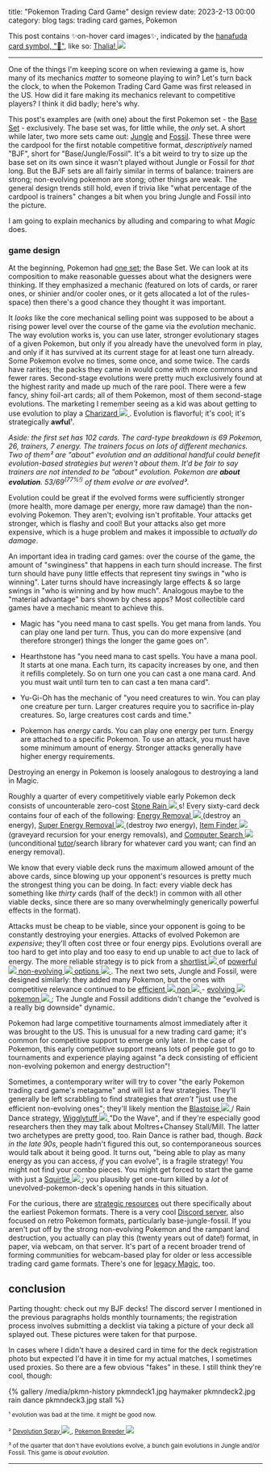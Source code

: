 title: "Pokemon Trading Card Game" design review
date: 2023-2-13 00:00
category: blog
tags: trading card games, Pokemon

<div class="prematter">
  This post contains ✨on-hover card images✨, indicated by the <a href="https://en.wikipedia.org/wiki/Hanafuda">hanafuda card symbol, "🎴"</a>, like so:
  <span class="showhim">
    <a href="https://scryfall.com/card/dka/24/thalia-guardian-of-thraben">Thalia!
      <img src="/media/pkmn-history/thals.png" class="showme">
    </a> 
  </span>
</div>

---

One of the things I'm keeping score on when reviewing a game is, how many of its mechanics *matter* to someone playing to win? Let's turn back the clock, to when the Pokemon Trading Card Game was first released in the US. How did it fare making its mechanics relevant to competitive players? I think it did badly; here's why.

This post's examples are (with one) about the first Pokemon set - the [Base Set] - exclusively. The base set was, for little while, the *only* set. A short while later, two more sets came out: [Jungle] and [Fossil]. These three were the cardpool for the first notable competitive format, *descriptively* named "BJF", short for "Base/Jungle/Fossil". It's a bit weird to try to size up the base set on its own since it wasn't played without Jungle or Fossil for *that* long. But the BJF sets are all fairly similar in terms of balance: trainers are strong; non-evolving pokemon are stong; other things are weak. The general design trends still hold, even if trivia like "what percentage of the cardpool is trainers" changes a bit when you bring Jungle and Fossil into the picture.

I am going to explain mechanics by alluding and comparing to what *Magic* does.

<!-- more -->

### game design

At the beginning, Pokemon had [one set][Base Set]; the Base Set. We can look at its composition to make reasonable guesses about what the designers were thinking. If they emphasized a mechanic (featured on lots of cards, or rarer ones, or shinier and/or cooler ones, or it gets allocated a lot of the rules-space) then there's a good chance they thought it was important.

It *looks* like the core mechanical selling point was supposed to be about a rising power level over the course of the game via the *evolution* mechanic. The way evolution works is, you can use later, stronger evolutionary stages of a given Pokemon, but only if you already have the unevolved form in play, and only if it has survived at its current stage for at least one turn already. Some Pokemon evolve no times, some once, and some twice. The cards have rarities; the packs they came in would come with more commons and fewer rares. Second-stage evolutions were pretty much exclusively found at the highest rarity and made up much of the rare pool. There were a few fancy, shiny foil-art cards; all of them Pokemon, most of them second-stage evolutions.  The marketing I remember seeing as a kid was about getting to use evolution to play a <span class="showhim">
  <a href="https://pkmncards.com/card/charizard-base-set-bs-4/">Charizard
    <img src="/media/pkmn-history/charizard-base-set-bs-4.webp" class="showme">
  </a> 
</span>. Evolution is flavorful; it's cool; it's strategically **awful**¹.

*Aside: the first set has 102 cards. The card-type breakdown is 69 Pokemon, 26, trainers, 7 energy. The trainers focus on lots of different mechanics. Two of them² are "about" evolution and an additional handful could benefit evolution-based strategies but weren't *about* them. It'd be fair to say trainers are not intended to be "about" evolution. Pokemon are **about evolution**. 53/69<sup>(77%!)</sup> of them evolve or are evolved³.*

Evolution could be great if the evolved forms were sufficiently stronger (more health, more damage per energy, more raw damage) than the non-evolving Pokemon. They aren't; evolving isn't profitable. Your attacks get stronger, which is flashy and cool! But your attacks also get more expensive, which is a huge problem and makes it impossible to *actually do damage*.

An important idea in trading card games: over the course of the game, the amount of "swinginess" that happens in each turn should increase. The first turn should have puny little effects that represent tiny swings in "who is winning". Later turns should have increasingly large effects & so large swings in "who is winning and by how much". Analogous maybe to the "material advantage" bars shown by chess apps? Most collectible card games have a mechanic meant to achieve this.

* Magic has "you need mana to cast spells. You get mana from lands. You can play one land per turn. Thus, you can do more expensive (and therefore stronger) things the longer the game goes on".

* Hearthstone has "you need mana to cast spells. You have a mana pool. It starts at one mana. Each turn, its capacity increases by one, and then it refills completely. So on turn one you can cast a one mana card. And you must wait until turn ten to can cast a ten mana card".

* Yu-Gi-Oh has the mechanic of "you need creatures to win. You can play one creature per turn. Larger creatures require you to sacrifice in-play creatures. So, large creatures cost cards and time."

* Pokemon has *energy* cards. You can play one energy per turn. Energy are attached to a specific Pokemon. To use an attack, you must have some minimum amount of energy. Stronger attacks generally have higher energy requirements.

Destroying an energy in Pokemon is loosely analogous to destroying a land in Magic.

Roughly a quarter of every competitively viable early Pokemon deck consists of uncounterable zero-cost
<span class="showhim">
  <a href="https://scryfall.com/card/9ed/221%E2%98%85/stone-rain">Stone Rain
    <img src="/media/pkmn-history/9ed-221★-stone-rain.png" class="showme">
  </a> 
</span>s! Every sixty-card deck contains four of each of the following: 
<span class="showhim">
  <a href="https://pkmncards.com/card/energy-removal-base-set-bs-92/">Energy Removal
    <img src="/media/pkmn-history/energy-removal-base-set-bs-92.webp" class="showme">
  </a> 
</span> (destroy an energy),
<span class="showhim">
  <a href="https://pkmncards.com/card/super-energy-removal-base-set-bs-79/">Super Energy Removal
    <img src="/media/pkmn-history/super-energy-removal-base-set-bs-79.webp" class="showme">
  </a> 
</span> (destroy *two* energy), 
<span class="showhim">
  <a href="https://pkmncards.com/card/item-finder-base-set-bs-74/">Item Finder
    <img src="/media/pkmn-history/item-finder-base-set-bs-74.webp" class="showme">
  </a> 
</span> (graveyard recursion for your energy removals), and
<span class="showhim">
  <a href="https://pkmncards.com/card/computer-search-base-set-bs-71/">Computer Search
    <img src="/media/pkmn-history/computer-search-base-set-bs-71.webp" class="showme">
  </a> 
</span> (unconditional [tutor]/search library for whatever card you want; can find an energy removal).

We know that every viable deck runs the maximum allowed amount of the above cards, since blowing up your opponent's resources is pretty much the strongest thing you can be doing. In fact: every viable deck has something like *thirty* cards (half of the deck!) in common with all other viable decks, since there are so many overwhelmingly generically powerful effects in the format).

Attacks must be cheap to be viable, since your opponent is going to be constantly destroying your energies. Attacks of evolved Pokemon are *expensive*; they'll often cost three or four energy pips. Evolutions overall are too hard to get into play and too easy to end up unable to act due to lack of energy. The more reliable strategy is to pick from a <span class="showhim">
  <a href="https://pkmncards.com/card/hitmonchan-base-set-bs-7/">shortlist
    <img src="/media/pkmn-history/hitmonchan-base-set-bs-7.webp" class="showme">
  </a> 
</span> of
<span class="showhim">
  <a href="https://pkmncards.com/card/electabuzz-base-set-bs-20/">powerful
    <img src="/media/pkmn-history/electabuzz-base-set-bs-20.webp" class="showme">
  </a> 
</span>
<span class="showhim">
  <a href="https://pkmncards.com/card/mewtwo-base-set-bs-10/">non-evolving
    <img src="/media/pkmn-history/mewtwo-base-set-bs-10.webp" class="showme">
  </a> 
</span>
<span class="showhim">
  <a href="https://pkmncards.com/card/chansey-base-set-bs-3/">options
    <img src="/media/pkmn-history/chansey-base-set-bs-3.webp" class="showme">
  </a> 
</span>. The next two sets, Jungle and Fossil, were designed similarly: they added many Pokemon, but the ones with competitive relevance continued to be
<span class="showhim">
  <a href="https://pkmncards.com/card/moltres-fossil-fo-12/">efficient
    <img src="/media/pkmn-history/moltres-fossil-fo-12.webp" class="showme">
  </a> 
</span>
<span class="showhim">
  <a href="https://pkmncards.com/card/magmar-fossil-fo-39/">non
    <img src="/media/pkmn-history/magmar-fossil-fo-39.webp" class="showme">
  </a> 
</span>-
<span class="showhim">
  <a href="https://pkmncards.com/card/scyther-jungle-ju-10/">evolving
    <img src="/media/pkmn-history/scyther-jungle-ju-10.webp" class="showme">
  </a> 
</span>
<span class="showhim">
  <a href="https://pkmncards.com/card/mewtwo-wizards-black-star-promos-3/">pokemon
    <img src="/media/pkmn-history/mewtwo-wizards-black-star-promos-3.webp" class="showme">
  </a> 
</span>; The Jungle and Fossil additions didn't change the "evolved is a really big downside" dynamic.

Pokemon had large competitive tournaments almost immediately after it was brought to the US. This is unusual for a new trading card game; it's common for competitive support to emerge only later. In the case of Pokemon, this early competitive support means lots of people got to go to tournaments and experience playing against "a deck consisting of efficient non-evolving pokemon and energy destruction"!

Sometimes, a contemporary writer will try to cover "the early Pokemon trading card game's metagame" and will list a few strategies. They'll generally be left scrabbling to find strategies that *aren't* "just use the efficient non-evolving ones"; they'll likely mention the <span class="showhim">
  <a href="https://pkmncards.com/card/blastoise-base-set-bs-2/">Blastoise
    <img src="/media/pkmn-history/blastoise-base-set-bs-2.webp" class="showme">
  </a> 
</span> / Rain Dance strategy, <span class="showhim">
  <a href="https://pkmncards.com/card/wigglytuff-jungle-ju-16/">Wigglytuff
    <img src="/media/pkmn-history/wigglytuff-jungle-ju-16.webp" class="showme">
  </a> 
</span> "Do the Wave", and if they're especially good researchers then they may talk about Moltres+Chansey Stall/Mill. The latter two archetypes are pretty good, too. Rain Dance is rather bad, though. *Back in the late 90s*, people hadn't figured this out, so contemporaneous sources would talk about it being good. It turns out, "being able to play as many energy as you can access, *if* you can evolve", is a fragile strategy! You might not find your combo pieces. You might get forced to start the game with just a <span class="showhim">
  <a href="https://pkmncards.com/card/squirtle-base-set-bs-63/">Squirtle
    <img src="/media/pkmn-history/squirtle-base-set-bs-63.webp" class="showme">
  </a> 
</span>; you plausibly get one-turn killed by a *lot* of unevolved-pokemon-deck's opening hands in this situation.

For the curious, there are [strategic resources] out there specifically about the earliest Pokemon formats. There is a very cool [Discord server], also focused on retro Pokemon formats, particularly base-jungle-fossil. If you aren't put off by the strong non-evolving Pokemon and the rampant land destruction, you actually can play this (twenty years out of date!) format, in paper, via webcam, on that server. It's part of a recent broader trend of forming communities for webcam-based play for older or less accessible trading card game formats. There's one for [legacy Magic], too.

## conclusion

Parting thought: check out my BJF decks! The discord server I mentioned in the previous paragraphs holds monthly tournaments; the registration process involves submitting a decklist via taking a picture of your deck all splayed out. These pictures were taken for that purpose.

In cases where I didn't have a desired card in time for the deck registration photo but expected I'd have it in time for my actual matches, I sometimes used proxies. So there are a few obvious "fakes" in these. I still think they're cool, though:

{% gallery /media/pkmn-history
  pkmndeck1.jpg haymaker
  pkmndeck2.jpg rain dance
  pkmndeck3.jpg stall
%}

<small>¹ evolution was bad at the time. it might be good now.</small>

<small>² <span class="showhim">
  <a href="https://pkmncards.com/card/devolution-spray-base-set-bs-72/">Devolution Spray
    <img src="/media/pkmn-history/devolution-spray-base-set-bs-72.webp" class="showme">
  </a> 
</span>,
<span class="showhim">
  <a href="https://pkmncards.com/card/pokemon-breeder-base-set-bs-76/">Pokemon Breeder
    <img src="/media/pkmn-history/pokemon-breeder-base-set-bs-76.webp" class="showme">
  </a> 
</span></small>

<small>³ of the quarter that don't have evolutions evolve, a bunch gain evolutions in Jungle and/or Fossil. This game is <em>about evolution</em>.</small>

--- 

[base set]: https://pkmncards.com/set/base-set/
[jungle]: https://bulbapedia.bulbagarden.net/wiki/Jungle_(TCG)
[fossil]: https://bulbapedia.bulbagarden.net/wiki/Fossil_(TCG)
[stone rain]: https://nyuu.page/media/pkmn-history/9ed-221★-stone-rain.png
[discord server]: https://discord.gg/hqRmAb6h
[legacy Magic]: https://discord.gg/np5CFwh
[strategic resources]: https://jklaczPokemon.com/
[tutor]: https://mtg.fandom.com/wiki/Tutor